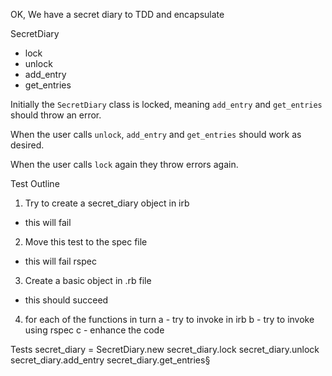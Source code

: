 OK, We have a secret diary to TDD and encapsulate

SecretDiary
  - lock
  - unlock
  - add_entry
  - get_entries

Initially the `SecretDiary` class is locked, meaning `add_entry` and `get_entries` should throw an error.

When the user calls `unlock`, `add_entry` and `get_entries` should work as desired.

When the user calls `lock` again they throw errors again.

Test Outline
1. Try to create a secret_diary object in irb
 - this will fail
2. Move this test to  the spec file
 - this will fail rspec
3. Create a basic object in .rb file
 - this should succeed
4. for each of the functions in turn 
	a - try to invoke in irb
	b - try to invoke using rspec
	c - enhance the code


Tests
secret_diary = SecretDiary.new
secret_diary.lock
secret_diary.unlock
secret_diary.add_entry
secret_diary.get_entries§

